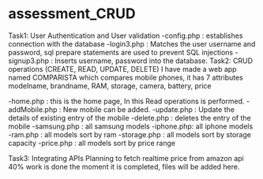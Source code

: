 # assessment_CRUD
Task1: User Authentication and User validation
-config.php : establishes connection with the database
-login3.php : Matches the user username and password, sql prepare statements are used to prevent SQL injections
-signup3.php : Inserts username, password into the database.
Task2: CRUD operations (CREATE, READ, UPDATE, DELETE) 
I have made a web app named COMPARISTA which compares mobile phones, it has 7 attributes
modelname, brandname, RAM, storage, camera, battery, price

-home.php : this is the home page, In this Read operations is performed. 
-addMobile.php : New mobile can be added.
-update.php : Update the details of existing entry of the mobile
-delete.php : deletes the entry of the mobile
-samsung.php : all samsung models
-iphone.php: all iphone models
-ram.php : all models sort by ram
-storage.php : all models sort by storage capacity
-price.php : all models sort by price range

Task3: Integrating APIs 
Planning to fetch realtime price from amazon api
40% work is done
the moment it is completed, files will be added here.
